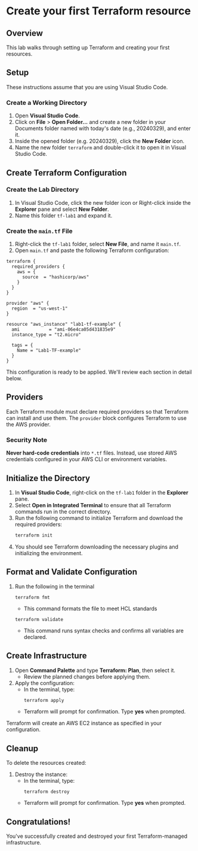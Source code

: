 # Create your first Terraform resource

## Overview

This lab walks through setting up Terraform and creating your first resources.

## Setup

These instructions assume that you are using Visual Studio Code.

### Create a Working Directory

1. Open **Visual Studio Code**.
2. Click on **File** > **Open Folder...** and create a new folder in your Documents folder named with today's date (e.g., 20240329), and enter it.
3. Inside the opened folder (e.g. 20240329), click the **New Folder** icon.
4. Name the new folder `terraform` and double-click it to open it in Visual Studio Code.

## Create Terraform Configuration

### Create the Lab Directory

1. In Visual Studio Code, click the new folder icon or Right-click inside the **Explorer** pane and select **New Folder**.
2. Name this folder `tf-lab1` and expand it.

### Create the `main.tf` File

1. Right-click the `tf-lab1` folder, select **New File**, and name it `main.tf`.
2. Open `main.tf` and paste the following Terraform configuration:

```hcl
terraform {
  required_providers {
    aws = {
      source  = "hashicorp/aws"
    }
  }
}

provider "aws" {
  region  = "us-west-1"
}

resource "aws_instance" "lab1-tf-example" {
  ami           = "ami-06e4ca05d431835e9"
  instance_type = "t2.micro"

  tags = {
    Name = "Lab1-TF-example"
  }
}
```

This configuration is ready to be applied. We'll review each section in detail below.

## Providers

Each Terraform module must declare required providers so that Terraform can install and use them. The `provider` block configures Terraform to use the AWS provider.

### Security Note

**Never hard-code credentials** into `*.tf` files. Instead, use stored AWS credentials configured in your AWS CLI or environment variables.

## Initialize the Directory

1. In **Visual Studio Code**, right-click on the `tf-lab1` folder in the **Explorer** pane.
2. Select **Open in Integrated Terminal** to ensure that all Terraform commands run in the correct directory.
3. Run the following command to initialize Terraform and download the required providers:
   ```sh
   terraform init
   ```
4. You should see Terraform downloading the necessary plugins and initializing the environment.

## Format and Validate Configuration

1. Run the following in the terminal 
   ```hcl
   terraform fmt
   ```

   * This command formats the file to meet HCL standards

   ```hcl
   terraform validate
   ```

   * This command runs syntax checks and confirms all variables are declared.

## Create Infrastructure

1. Open **Command Palette** and type **Terraform: Plan**, then select it.
   - Review the planned changes before applying them.
2. Apply the configuration:
   - In the terminal, type:
     ```sh
     terraform apply
     ```
   - Terraform will prompt for confirmation. Type **yes** when prompted.

Terraform will create an AWS EC2 instance as specified in your configuration.

## Cleanup

To delete the resources created:

1. Destroy the instance:
   - In the terminal, type:
     ```
     terraform destroy
     ```
   - Terraform will prompt for confirmation. Type **yes** when prompted.

## Congratulations!

You've successfully created and destroyed your first Terraform-managed infrastructure.

